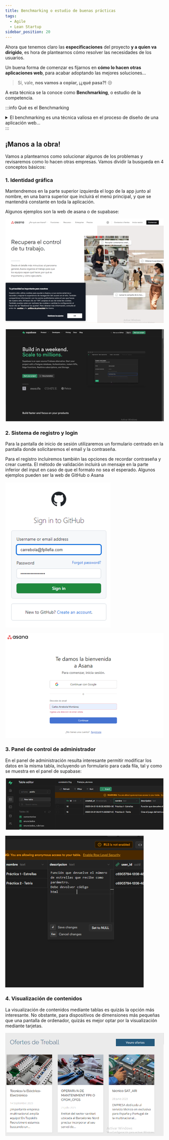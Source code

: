 ```yaml
---
title: Benchmarking o estudio de buenas prácticas
tags:
  - Agile
  - Lean Startup
sidebar_position: 20
---
```


Ahora que tenemos claro las **especificaciones** del proyecto **y a quíen va dirigido**, es hora de plantearnos cómo resolver las necesidades de los usuarios. 

Un buena forma de comenzar es fijarnos en **cómo lo hacen otras aplicaciones web**, para acabar adoptando las mejores soluciones...

> Sí, vale, **nos vamos a copiar, ¡¿qué pasa?!**  😒

A esta técnica se la conoce como **Benchmarking**, o estudio de la competencia.

:::info Qué es el Benchmarking
<details>
  <summary>El benchmarking es una técnica valiosa en el proceso de diseño de una aplicación web...</summary>

En este contexto, el benchmarking implica la evaluación y comparación del diseño y la funcionalidad de la aplicación web con respecto a otras aplicaciones web en el mismo mercado o industria.

La empresa diseñadora de la aplicación web puede utilizar el benchmarking para identificar las mejores prácticas en diseño de aplicaciones web en su industria, y luego adaptarlas o mejorarlas en su propia aplicación. Esto puede ayudar a la empresa a crear una aplicación web más atractiva, fácil de usar y funcional.

Por ejemplo, si la empresa está diseñando una aplicación web de comercio electrónico, puede realizar benchmarking para evaluar cómo otras aplicaciones web de comercio electrónico exitosas presentan sus productos, cómo facilitan el proceso de compra y cómo se comunican con sus clientes. Al hacerlo, la empresa puede identificar las mejores prácticas en diseño de aplicaciones web de comercio electrónico y aplicarlas a su propia aplicación para mejorar la experiencia del usuario y aumentar las ventas.

En resumen, el benchmarking puede ser una herramienta valiosa para la empresa diseñadora de la aplicación web al permitirle aprender de las mejores prácticas de otras aplicaciones web en su industria y adaptarlas para mejorar su propia aplicación.
</details>
:::

## ¡Manos a la obra!
Vamos a plantearnos como solucionar algunos de los problemas y revisaremos como lo hacen otras empresas. Vamos dividir la busqueda en 4 conceptos básicos:

### 1. Identidad gráfica
Mantendremos en la parte superior izquierda el logo de la app junto al nombre, en una barra superior que incluirá el menú principal, y que se mantendrá constante en toda la aplicación.

Algunos ejemplos son la web de asana o de supabase:

![Alt text](image.png)

![Alt text](image-1.png)

### 2. Sistema de registro y login
Para la pantalla de inicio de sesión utilizaremos un formulario centrado en la pantalla donde solicitaremos el email y la contraseña. 

Para el registro incluiremos también las opciones de recordar contraseña y crear cuenta. El método de validación incluirá un mensaje en la parte inferior del input en caso de que el formato no sea el esperado. Algunos ejemplos pueden ser la web de GitHub o Asana

![Alt text](image-2.png)

![Alt text](image-3.png)

### 3. Panel de control de administrador
En el panel de administración resulta interesante permitir modificar los datos en la misma tabla, incluyendo un formulario para cada fila, tal y como se muestra en el panel de supabase:

![Alt text](image-4.png)

![Alt text](image-5.png)
### 4. Visualización de contenidos

La visualización de contenidos mediante tablas es quizás la opción más interesante. No obstante, para dispositivos de dimensiones más pequeñas que una pantalla de ordenador, quizás es mejor optar por la visualización mediante tarjetas.

![Alt text](image-6.png)